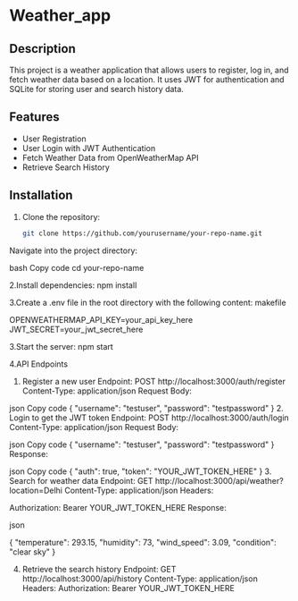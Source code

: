 # Weather_app

## Description
This project is a weather application that allows users to register, log in, and fetch weather data based on a location. It uses JWT for authentication and SQLite for storing user and search history data.

## Features
- User Registration
- User Login with JWT Authentication
- Fetch Weather Data from OpenWeatherMap API
- Retrieve Search History

## Installation

1. Clone the repository:
   ```bash
   git clone https://github.com/yourusername/your-repo-name.git
   
Navigate into the project directory:

bash
Copy code
cd your-repo-name

2.Install dependencies:
npm install

3.Create a .env file in the root directory with the following content:
makefile

OPENWEATHERMAP_API_KEY=your_api_key_here
JWT_SECRET=your_jwt_secret_here

3.Start the server:
npm start

4.API Endpoints
1. Register a new user
Endpoint: POST http://localhost:3000/auth/register
Content-Type: application/json
Request Body:

json
Copy code
{
    "username": "testuser",
    "password": "testpassword"
}
2. Login to get the JWT token
Endpoint: POST http://localhost:3000/auth/login
Content-Type: application/json
Request Body:

json
Copy code
{
    "username": "testuser",
    "password": "testpassword"
}
Response:

json
Copy code
{
    "auth": true,
    "token": "YOUR_JWT_TOKEN_HERE"
}
3. Search for weather data
Endpoint: GET http://localhost:3000/api/weather?location=Delhi
Content-Type: application/json
Headers:


Authorization: Bearer YOUR_JWT_TOKEN_HERE
Response:

json

{
    "temperature": 293.15,
    "humidity": 73,
    "wind_speed": 3.09,
    "condition": "clear sky"
}

4. Retrieve the search history
Endpoint: GET http://localhost:3000/api/history
Content-Type: application/json
Headers:
Authorization: Bearer YOUR_JWT_TOKEN_HERE

